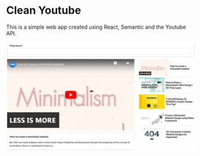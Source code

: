 # Clean Youtube

This is a simple web app created using React, Semantic and the Youtube API.

![screenshot](./screenshot.png "Clean Youtube")